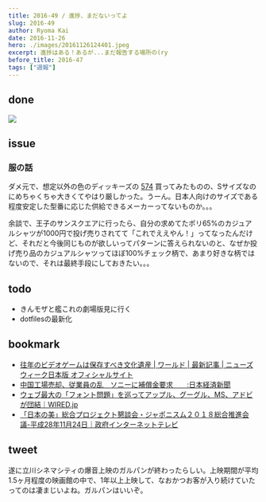 ```yaml
---
title: 2016-49 / 進捗、まだないってよ
slug: 2016-49
author: Ryoma Kai
date: 2016-11-26
hero: ./images/20161126124401.jpeg
excerpt: 進捗はある！あるが...まだ報告する場所の(ry
before_title: 2016-47
tags: ["週報"]
---
```


done
----

![](./images/20161126124401.jpeg)

issue
----

###  服の話

ダメ元で、想定以外の色のディッキーズの [574](http://dickies-jp.com/fs/dickies/mens_shirt/574) 買ってみたものの、Sサイズなのにめちゃくちゃ大きくてやはり厳しかった。うーん。日本人向けのサイズである程度安定した型番に応じた供給できるメーカーってないものか。。。

余談で、王子のサンスクエアに行ったら、自分の求めてたポリ65%のカジュアルシャツが1000円で投げ売りされてて「これでええやん！」ってなったんだけど、それだと今後同じものが欲しいってパターンに答えられないのと、なぜか投げ売り品のカジュアルシャツってほぼ100%チェック柄で、あまり好きな柄ではないので、それは最終手段にしておきたい。。。

todo
----

- きんモザと艦これの劇場版見に行く
- dotfilesの最新化

bookmark
----

- [往年のビデオゲームは保存すべき文化遺産 | ワールド | 最新記事 | ニューズウィーク日本版 オフィシャルサイト](https://www.newsweekjapan.jp/stories/world/2019/03/post-11786.php)
- [中国工場売却、従業員の乱　ソニーに補償金要求　　:日本経済新聞](https://www.nikkei.com/article/DGXLASDX22H0R_S6A121C1FFE000/?dg=1)
- [ウェブ最大の「フォント問題」を巡ってアップル、グーグル、MS、アドビが団結｜WIRED.jp](https://wired.jp/2016/11/23/tech-giant-typographic-problem/)
- [「日本の美」総合プロジェクト懇談会・ジャポニスム２０１８総合推進会議-平成28年11月24日｜政府インターネットテレビ](https://nettv.gov-online.go.jp/prg/prg14556.html?t=104)

tweet
----

遂に立川シネマシティの爆音上映のガルパンが終わったらしい。上映期間が平均1.5ヶ月程度の映画館の中で、1年以上上映して、なおかつお客が入り続けていたってのは凄まじいよね。ガルパンはいいぞ。

<Tweet tweetLink="https://twitter.com/legnoh/status/802354810087313408" align="center" />
<Tweet tweetLink="https://twitter.com/legnoh/status/800810783118540800" align="center" />

